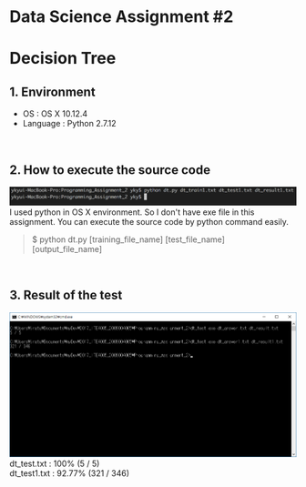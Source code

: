 # Data Science Assignment #2  
# Decision Tree  
  
## 1. Environment
* OS : OS X 10.12.4
* Language : Python 2.7.12

<br>

## 2. How to execute the source code  
![](pic/71.png)  
I used python in OS X environment. So I don't have exe file in this assignment.
You can execute the source code by python command easily.  

> $ python dt.py [training\_file\_name] [test\_file\_name] [output\_file\_name]  

<br>

## 3. Result of the test  
![](pic/72.png)  
dt_test.txt : 100% (5 / 5)  
dt_test1.txt : 92.77% (321 / 346)  